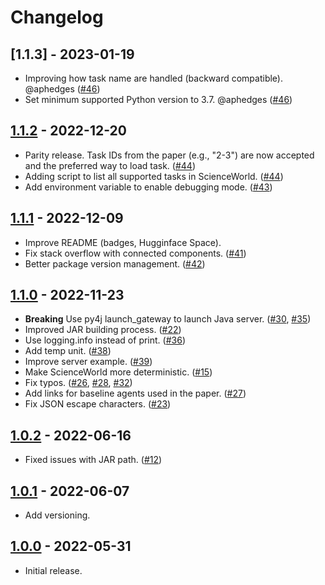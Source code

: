 # Changelog

## [1.1.3] - 2023-01-19
 - Improving how task name are handled (backward compatible). @aphedges ([#46](https://github.com/allenai/ScienceWorld/pull/46))
 - Set minimum supported Python version to 3.7. @aphedges ([#46](https://github.com/allenai/ScienceWorld/pull/46))

## [1.1.2] - 2022-12-20
 - Parity release. Task IDs from the paper (e.g., "2-3") are now accepted and the preferred way to load task. ([#44](https://github.com/allenai/ScienceWorld/pull/44))
 - Adding script to list all supported tasks in ScienceWorld. ([#44](https://github.com/allenai/ScienceWorld/pull/44))
 - Add environment variable to enable debugging mode. ([#43](https://github.com/allenai/ScienceWorld/pull/43))

## [1.1.1] - 2022-12-09
 - Improve README (badges, Hugginface Space).
 - Fix stack overflow with connected components. ([#41](https://github.com/allenai/ScienceWorld/pull/41))
 - Better package version management. ([#42](https://github.com/allenai/ScienceWorld/pull/42))

## [1.1.0] - 2022-11-23
 - **Breaking** Use py4j launch_gateway to launch Java server. ([#30](https://github.com/allenai/ScienceWorld/pull/30), [#35](https://github.com/allenai/ScienceWorld/pull/35))
 - Improved JAR building process. ([#22](https://github.com/allenai/ScienceWorld/pull/22))
 - Use logging.info instead of print. ([#36](https://github.com/allenai/ScienceWorld/pull/36))
 - Add temp unit. ([#38](https://github.com/allenai/ScienceWorld/pull/38))
 - Improve server example. ([#39](https://github.com/allenai/ScienceWorld/pull/39))
 - Make ScienceWorld more deterministic. ([#15](https://github.com/allenai/ScienceWorld/pull/15))
 - Fix typos. ([#26](https://github.com/allenai/ScienceWorld/pull/26),  [#28](https://github.com/allenai/ScienceWorld/pull/28), [#32](https://github.com/allenai/ScienceWorld/pull/32))
 - Add links for baseline agents used in the paper. ([#27](https://github.com/allenai/ScienceWorld/pull/27))
 - Fix JSON escape characters. ([#23](https://github.com/allenai/ScienceWorld/pull/23))

## [1.0.2] - 2022-06-16

 - Fixed issues with JAR path. ([#12](https://github.com/allenai/ScienceWorld/pull/12))

## [1.0.1] - 2022-06-07

 - Add versioning.

## [1.0.0] - 2022-05-31

- Initial release.

[1.1.2]: (https://github.com/allenai/ScienceWorld/tree/1.1.2)
[1.1.1]: (https://github.com/allenai/ScienceWorld/tree/1.1.1)
[1.1.0]: (https://github.com/allenai/ScienceWorld/tree/1.1.0)
[1.0.2]: (https://github.com/allenai/ScienceWorld/tree/1.0.2)
[1.0.1]: (https://github.com/allenai/ScienceWorld/tree/1.0.1)
[1.0.0]: (https://github.com/allenai/ScienceWorld/tree/1.0.0)
